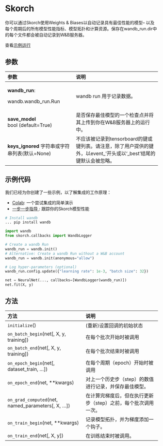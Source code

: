 # Skorch

你可以通过Skorch使用Weights & Biases以自动记录具有最佳性能的模型– 以及每个周期后的所有模型性能指标、模型拓扑和计算资源。保存在wandb\_run.dir中的每个文件都会被自动记录到W&B服务器。

 查看[示例运行](https://app.wandb.ai/borisd13/skorch/runs/s20or4ct?workspace=user-borisd13)

##  **参数**

<table>
  <thead>
    <tr>
      <th style="text-align:left"><b>&#x53C2;&#x6570;</b>
      </th>
      <th style="text-align:left">&#x8BF4;&#x660E;</th>
    </tr>
  </thead>
  <tbody>
    <tr>
      <td style="text-align:left">
        <p><b>wandb_run</b>:</p>
        <p>wandb.wandb_run.Run</p>
      </td>
      <td style="text-align:left">wandb run &#x7528;&#x4E8E;&#x8BB0;&#x5F55;&#x6570;&#x636E;&#x3002;</td>
    </tr>
    <tr>
      <td style="text-align:left"><b>save_model<br /></b>bool (default=True)</td>
      <td style="text-align:left">&#x662F;&#x5426;&#x4FDD;&#x5B58;&#x6700;&#x4F73;&#x6A21;&#x578B;&#x7684;&#x4E00;&#x4E2A;&#x68C0;&#x67E5;&#x70B9;&#x5E76;&#x5C06;&#x5176;&#x4E0A;&#x4F20;&#x5230;&#x4F60;&#x5728;W&amp;B&#x670D;&#x52A1;&#x5668;&#x4E0A;&#x7684;&#x8FD0;&#x884C;&#x4E2D;&#x3002;</td>
    </tr>
    <tr>
      <td style="text-align:left"><b>keys_ignored </b>&#x5B57;&#x7B26;&#x4E32;&#x6216;&#x5B57;&#x7B26;&#x4E32;&#x5217;&#x8868;(&#x9ED8;&#x8BA4;=None)</td>
      <td
      style="text-align:left">&#x4E0D;&#x5E94;&#x8BE5;&#x88AB;&#x8BB0;&#x5F55;&#x5230;tensorboard&#x7684;&#x952E;&#x6216;&#x952E;&#x5217;&#x8868;&#x3002;&#x8BF7;&#x6CE8;&#x610F;&#xFF0C;&#x9664;&#x4E86;&#x7528;&#x6237;&#x63D0;&#x4F9B;&#x7684;&#x952E;&#x5916;&#xFF0C;&#x4EE5;event_&#x2019;&#x5F00;&#x5934;&#x6216;&#x4EE5;&#x2018;_best&#x2019;&#x7ED3;&#x5C3E;&#x7684;&#x952E;&#x9ED8;&#x8BA4;&#x4F1A;&#x88AB;&#x5FFD;&#x7565;&#x3002;</td>
    </tr>
  </tbody>
</table>

## **示例代码**

我们已经为你创建了一些示例，以了解集成的工作原理：

*  [Colab](https://colab.research.google.com/drive/1Bo8SqN1wNPMKv5Bn9NjwGecBxzFlaNZn?usp=sharing): 一个尝试集成的简单演示
* [一步一步指导 ](https://app.wandb.ai/cayush/uncategorized/reports/Automate-Kaggle-model-training-with-Skorch-and-W&B--Vmlldzo4NTQ1NQ): 跟踪你的Skorch模型性能

```python
# Install wandb
... pip install wandb

import wandb
from skorch.callbacks import WandbLogger

# Create a wandb Run
wandb_run = wandb.init()
# Alternative: Create a wandb Run without a W&B account
wandb_run = wandb.init(anonymous="allow")

# Log hyper-parameters (optional)
wandb_run.config.update({"learning rate": 1e-3, "batch size": 32})

net = NeuralNet(..., callbacks=[WandbLogger(wandb_run)])
net.fit(X, y)
```

## **方法**

| 方法 | 说明 |
| :--- | :--- |
| `initialize`\(\) | \(重新\)设置回调的初始状态 |
| `on_batch_begin`\(net\[, X, y, training\]\) | 在每个批次开始时被调用 |
| `on_batch_end`\(net\[, X, y, training\]\) | 在每个批次结束时被调用 |
| `on_epoch_begin`\(net\[, dataset\_train, …\]\) | 在每个周期（epoch）开始时被调用 |
| `on_epoch_end`\(net, \*\*kwargs\) | 对上一个历史步（step）的数值进行记录，并保存最佳模型。 |
| `on_grad_computed`\(net, named\_parameters\[, X, …\]\) | 在计算完梯度后，但在执行更新步（step）之前，每个批次调用一次。 |
| `on_train_begin`\(net, \*\*kwargs\) | 记录模型拓扑，并为梯度添加一个钩子。 |
| `on_train_end`\(net\[, X, y\]\) | 在训练结束时被调用。 |

